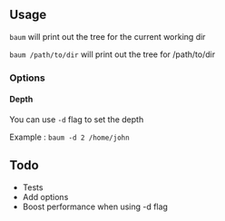 ## Usage

`baum` will print out the tree for the current working dir

`baum /path/to/dir` will print out the tree for /path/to/dir

### Options

#### Depth

You can use `-d` flag to set the depth

Example : `baum -d 2 /home/john`

## Todo

- Tests
- Add options
- Boost performance when using -d flag

